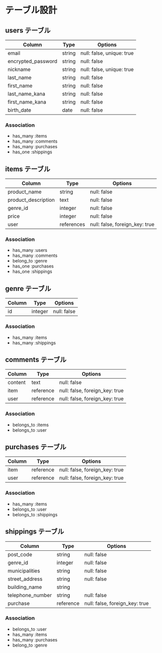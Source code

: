 # テーブル設計

## users テーブル

| Column             | Type     | Options                   |
| ------------------ | ------   |-------------------------- |
| email              | string   | null: false, unique: true |
| encrypted_password | string   | null: false               |
| nickname           | string   | null: false, unique: true |
| last_name          | string   | null: false               |
| first_name         | string   | null: false               |
| last_name_kana     | string   | null: false               |
| first_name_kana    | string   | null: false               |
| birth_date         | date     | null: false               |

### Association

- has_many :items
- has_many :comments
- has_many :purchases
- has_one :shippings

## items テーブル

| Column                | Type         | Options                        |
| --------------------- | ------------ | ------------------------------ |
| product_name          | string       | null: false                    |
| product_description   | text         | null: false                    |
| genre_id              | integer      | null: false                    |
| price                 | integer      | null: false                    |
| user                  | references   | null: false, foreign_key: true |

### Association

- has_many :users
- has_many :comments
- belong_to :genre
- has_one :purchases
- has_one :shippings

## genre テーブル

| Column             | Type         | Options                        |
| ------------------ | ------------ | ------------------------------ |
| id                 | integer      | null: false                    |

### Association

- has_many :items
- has_many :shippings

## comments テーブル

| Column             | Type         | Options                        |
| ------------------ | ------------ | ------------------------------ |
| content            | text         | null: false                    |
| item               | reference    | null: false, foreign_key: true |
| user               | reference    | null: false, foreign_key: true |

### Association
- belongs_to :items
- belongs_to :user

## purchases テーブル

| Column             | Type         | Options                        |
| ------------------ | ------------ | ------------------------------ |
| item               | reference    | null: false, foreign_key: true |
| user               | reference    | null: false, foreign_key: true |

### Association
- has_many :items
- belongs_to :user
- belongs_to :shippings

## shippings テーブル

| Column                | Type         | Options                        |
| --------------------- | ------------ | ------------------------------ |
| post_code             | string       | null: false                    |
| genre_id              | integer      | null: false                    |
| municipalities        | string       | null: false                    |
| street_address        | string       | null: false                    |
| building_name         | string       |                                |
| telephone_number      | string       | null: false                    |
| purchase              | reference    | null: false, foreign_key: true |

### Association

- belongs_to :user
- has_many :items
- has_many :purchases
- belong_to :genre